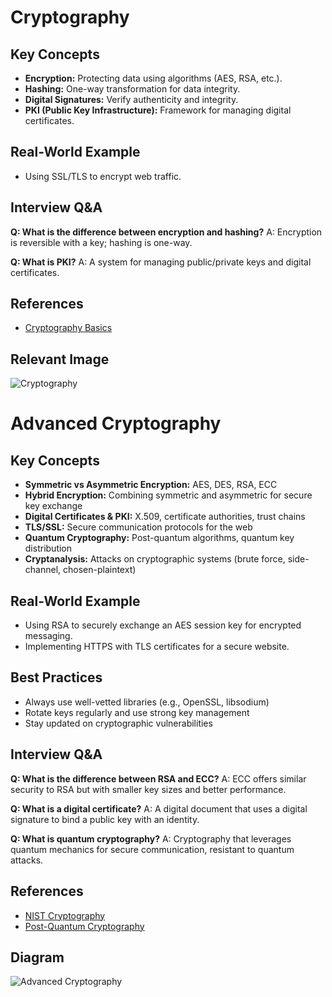 # Cryptography

## Key Concepts
- **Encryption:** Protecting data using algorithms (AES, RSA, etc.).
- **Hashing:** One-way transformation for data integrity.
- **Digital Signatures:** Verify authenticity and integrity.
- **PKI (Public Key Infrastructure):** Framework for managing digital certificates.

## Real-World Example
- Using SSL/TLS to encrypt web traffic.

## Interview Q&A
**Q: What is the difference between encryption and hashing?**
A: Encryption is reversible with a key; hashing is one-way.

**Q: What is PKI?**
A: A system for managing public/private keys and digital certificates.

## References
- [Cryptography Basics](https://www.cloudflare.com/learning/ssl/what-is-cryptography/)

## Relevant Image
![Cryptography](https://www.cloudflare.com/img/learning/cryptography/cryptography-diagram.png)

# Advanced Cryptography

## Key Concepts
- **Symmetric vs Asymmetric Encryption:** AES, DES, RSA, ECC
- **Hybrid Encryption:** Combining symmetric and asymmetric for secure key exchange
- **Digital Certificates & PKI:** X.509, certificate authorities, trust chains
- **TLS/SSL:** Secure communication protocols for the web
- **Quantum Cryptography:** Post-quantum algorithms, quantum key distribution
- **Cryptanalysis:** Attacks on cryptographic systems (brute force, side-channel, chosen-plaintext)

## Real-World Example
- Using RSA to securely exchange an AES session key for encrypted messaging.
- Implementing HTTPS with TLS certificates for a secure website.

## Best Practices
- Always use well-vetted libraries (e.g., OpenSSL, libsodium)
- Rotate keys regularly and use strong key management
- Stay updated on cryptographic vulnerabilities

## Interview Q&A
**Q: What is the difference between RSA and ECC?**
A: ECC offers similar security to RSA but with smaller key sizes and better performance.

**Q: What is a digital certificate?**
A: A digital document that uses a digital signature to bind a public key with an identity.

**Q: What is quantum cryptography?**
A: Cryptography that leverages quantum mechanics for secure communication, resistant to quantum attacks.

## References
- [NIST Cryptography](https://csrc.nist.gov/topics/cryptography)
- [Post-Quantum Cryptography](https://csrc.nist.gov/projects/post-quantum-cryptography)

## Diagram
![Advanced Cryptography](https://csrc.nist.gov/csrc/media/projects/cryptographic-standards-and-guidelines/images/cryptography-diagram.png)
